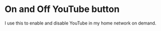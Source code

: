 # On and Off YouTube button

I use this to enable and disable YouTube in my home network on demand.
